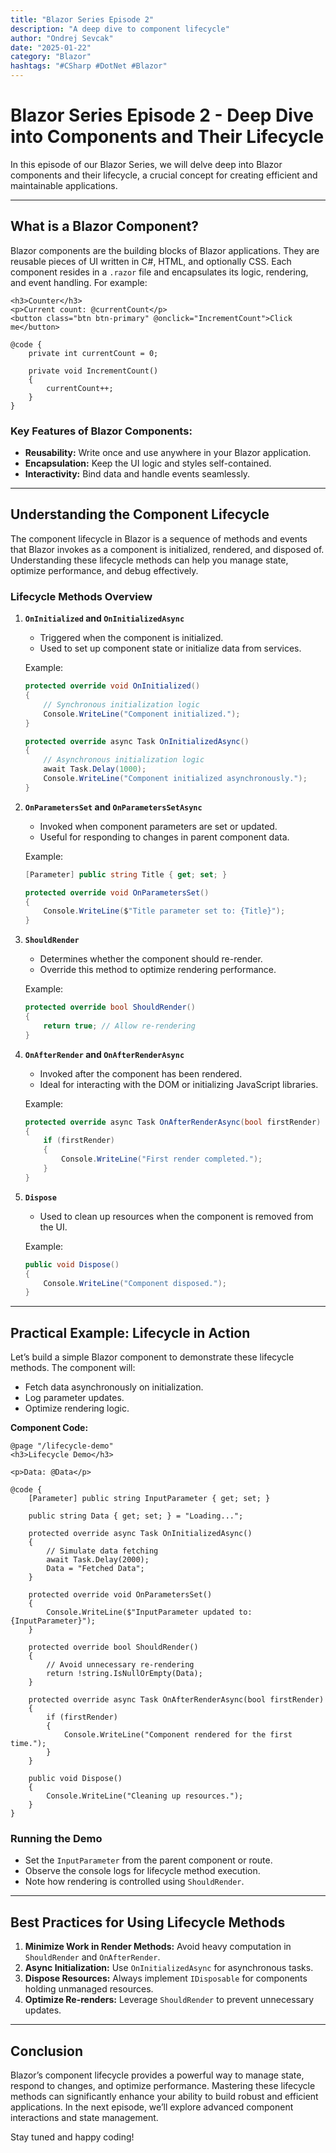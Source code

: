 ```yaml
---
title: "Blazor Series Episode 2"
description: "A deep dive to component lifecycle"
author: "Ondrej Sevcak"
date: "2025-01-22"
category: "Blazor"
hashtags: "#CSharp #DotNet #Blazor"
---
```



# Blazor Series Episode 2 - Deep Dive into Components and Their Lifecycle

In this episode of our Blazor Series, we will delve deep into Blazor components and their lifecycle, a crucial concept for creating efficient and maintainable applications.

---

## What is a Blazor Component?

Blazor components are the building blocks of Blazor applications. They are reusable pieces of UI written in C#, HTML, and optionally CSS. Each component resides in a `.razor` file and encapsulates its logic, rendering, and event handling. For example:

```razor
<h3>Counter</h3>
<p>Current count: @currentCount</p>
<button class="btn btn-primary" @onclick="IncrementCount">Click me</button>

@code {
    private int currentCount = 0;

    private void IncrementCount()
    {
        currentCount++;
    }
}
```

### Key Features of Blazor Components:

- **Reusability:** Write once and use anywhere in your Blazor application.
- **Encapsulation:** Keep the UI logic and styles self-contained.
- **Interactivity:** Bind data and handle events seamlessly.

---

## Understanding the Component Lifecycle

The component lifecycle in Blazor is a sequence of methods and events that Blazor invokes as a component is initialized, rendered, and disposed of. Understanding these lifecycle methods can help you manage state, optimize performance, and debug effectively.

### Lifecycle Methods Overview

1. **`OnInitialized` and `OnInitializedAsync`**
   - Triggered when the component is initialized.
   - Used to set up component state or initialize data from services.

   Example:
   ```csharp
   protected override void OnInitialized()
   {
       // Synchronous initialization logic
       Console.WriteLine("Component initialized.");
   }

   protected override async Task OnInitializedAsync()
   {
       // Asynchronous initialization logic
       await Task.Delay(1000);
       Console.WriteLine("Component initialized asynchronously.");
   }
   ```

2. **`OnParametersSet` and `OnParametersSetAsync`**
   - Invoked when component parameters are set or updated.
   - Useful for responding to changes in parent component data.

   Example:
   ```csharp
   [Parameter] public string Title { get; set; }

   protected override void OnParametersSet()
   {
       Console.WriteLine($"Title parameter set to: {Title}");
   }
   ```

3. **`ShouldRender`**
   - Determines whether the component should re-render.
   - Override this method to optimize rendering performance.

   Example:
   ```csharp
   protected override bool ShouldRender()
   {
       return true; // Allow re-rendering
   }
   ```

4. **`OnAfterRender` and `OnAfterRenderAsync`**
   - Invoked after the component has been rendered.
   - Ideal for interacting with the DOM or initializing JavaScript libraries.

   Example:
   ```csharp
   protected override async Task OnAfterRenderAsync(bool firstRender)
   {
       if (firstRender)
       {
           Console.WriteLine("First render completed.");
       }
   }
   ```

5. **`Dispose`**
   - Used to clean up resources when the component is removed from the UI.

   Example:
   ```csharp
   public void Dispose()
   {
       Console.WriteLine("Component disposed.");
   }
   ```

---

## Practical Example: Lifecycle in Action

Let’s build a simple Blazor component to demonstrate these lifecycle methods. The component will:

- Fetch data asynchronously on initialization.
- Log parameter updates.
- Optimize rendering logic.

**Component Code:**

```razor
@page "/lifecycle-demo"
<h3>Lifecycle Demo</h3>

<p>Data: @Data</p>

@code {
    [Parameter] public string InputParameter { get; set; }

    public string Data { get; set; } = "Loading...";

    protected override async Task OnInitializedAsync()
    {
        // Simulate data fetching
        await Task.Delay(2000);
        Data = "Fetched Data";
    }

    protected override void OnParametersSet()
    {
        Console.WriteLine($"InputParameter updated to: {InputParameter}");
    }

    protected override bool ShouldRender()
    {
        // Avoid unnecessary re-rendering
        return !string.IsNullOrEmpty(Data);
    }

    protected override async Task OnAfterRenderAsync(bool firstRender)
    {
        if (firstRender)
        {
            Console.WriteLine("Component rendered for the first time.");
        }
    }

    public void Dispose()
    {
        Console.WriteLine("Cleaning up resources.");
    }
}
```

### Running the Demo

- Set the `InputParameter` from the parent component or route.
- Observe the console logs for lifecycle method execution.
- Note how rendering is controlled using `ShouldRender`.

---

## Best Practices for Using Lifecycle Methods

1. **Minimize Work in Render Methods:** Avoid heavy computation in `ShouldRender` and `OnAfterRender`.
2. **Async Initialization:** Use `OnInitializedAsync` for asynchronous tasks.
3. **Dispose Resources:** Always implement `IDisposable` for components holding unmanaged resources.
4. **Optimize Re-renders:** Leverage `ShouldRender` to prevent unnecessary updates.

---

## Conclusion

Blazor’s component lifecycle provides a powerful way to manage state, respond to changes, and optimize performance. Mastering these lifecycle methods can significantly enhance your ability to build robust and efficient applications. In the next episode, we’ll explore advanced component interactions and state management.

Stay tuned and happy coding!



